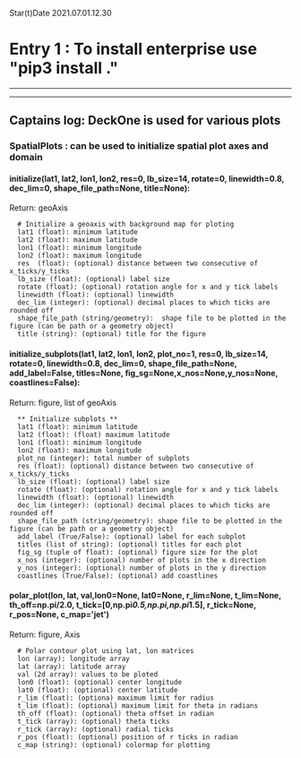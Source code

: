 Star(t)Date 2021.07.01.12.30  
# Entry 1 : To install enterprise use "pip3 install ."  
-----------------------------------------------------------------------------------------------  
-----------------------------------------------------------------------------------------------  
## Captains log: DeckOne is used for various plots  
         
###        SpatialPlots : can be used to initialize spatial plot axes and domain
               
####   initialize(lat1, lat2, lon1, lon2, res=0, lb_size=14, rotate=0, linewidth=0.8, dec_lim=0, shape_file_path=None, title=None):

Return: geoAxis

      # Initialize a geoaxis with background map for ploting
      lat1 (float): minimum latitude
      lat2 (float): maximum latitude
      lon1 (float): minimum longitude
      lon2 (float): maximum longitude
      res  (float): (optional) distance between two consecutive of x_ticks/y_ticks
      lb_size (float): (optional) label size
      rotate (float): (optional) rotation angle for x and y tick labels
      linewidth (float): (optional) linewidth
      dec_lim (integer): (optional) decimal places to which ticks are rounded off
      shape_file_path (string/geometry):  shape file to be plotted in the figure (can be path or a geometry object)
      title (string): (optional) title for the figure

####            initialize_subplots(lat1, lat2, lon1, lon2, plot_no=1, res=0, lb_size=14, rotate=0, linewidth=0.8, dec_lim=0, shape_file_path=None, add_label=False, titles=None, fig_sg=None,x_nos=None,y_nos=None, coastlines=False):

Return: figure, list of geoAxis

      ** Initialize subplots **
      lat1 (float): minimum latitude
      lat2 (float): (float) maximum latitude
      lon1 (float): minimum longitude
      lon2 (float): maximum longitude
      plot_no (integer): total number of subplots
      res (float): (optional) distance between two consecutive of x_ticks/y_ticks
      lb_size (float): (optional) label size
      rotate (float): (optional) rotation angle for x and y tick labels
      linewidth (float): (optional) linewidth
      dec_lim (integer): (optional) decimal places to which ticks are rounded off
      shape_file_path (string/geometry): shape file to be plotted in the figure (can be path or a geometry object)
      add_label (True/False): (optional) label for each subplot
      titles (list of string): (optional) titles for each plot
      fig_sg (tuple of float): (optional) figure size for the plot
      x_nos (integer): (optional) number of plots in the x direction
      y_nos (integer): (optional) number of plots in the y direction
      coastlines (True/False): (optional) add coastlines

####           polar_plot(lon, lat, val,lon0=None, lat0=None, r_lim=None, t_lim=None, th_off=np.pi/2.0, t_tick=[0,np.pi*0.5,np.pi,np.pi*1.5], r_tick=None, r_pos=None, c_map='jet')

Return: figure, Axis

      # Polar contour plot using lat, lon matrices
      lon (array): longitude array
      lat (array): latitude array
      val (2d array): values to be ploted
      lon0 (float): (optional) center longitude
      lat0 (float): (optional) center latitude
      r_lim (float): (optiona) maximum limit for radius
      t_lim (float): (optional) maximum limit for theta in radians
      th_off (float): (optional) theta offset in radian
      t_tick (array): (optional) theta ticks
      r_tick (array): (optional) radial ticks
      r_pos (float): (optional) position of r ticks in radian
      c_map (string): (optional) colormap for plotting
